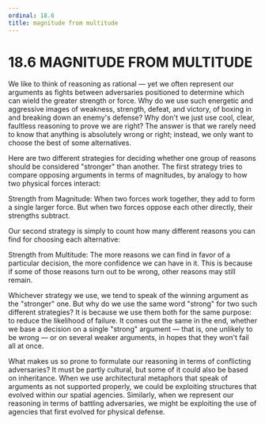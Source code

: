 ```yaml
---
ordinal: 18.6
title: magnitude from multitude
---
```


# 18.6 MAGNITUDE FROM MULTITUDE

We like to think of reasoning as rational &mdash; yet we often represent our arguments as fights between adversaries positioned to determine which can wield the greater strength or force. Why do we use such energetic and aggressive images of weakness, strength, defeat, and victory, of boxing in and breaking down an enemy's defense? Why don't we just use cool, clear, faultless reasoning to prove we are right? The answer is that we rarely need to know that anything is absolutely wrong or right; instead, we only want to choose the best of some alternatives.

Here are two different strategies for deciding whether one group of reasons should be considered "stronger" than another. The first strategy tries to compare opposing arguments in terms of magnitudes, by analogy to how two physical forces interact:

Strength from Magnitude: When two forces work together, they add to form a single larger force. But when two forces oppose each other directly, their strengths subtract.

Our second strategy is simply to count how many different reasons you can find for choosing each alternative:

Strength from Multitude: The more reasons we can find in favor of a particular decision, the more confidence we can have in it. This is because if some of those reasons turn out to be wrong, other reasons may still remain.

Whichever strategy we use, we tend to speak of the winning argument as the "stronger" one. But why do we use the same word "strong" for two such different strategies? It is because we use them both for the same purpose: to reduce the likelihood of failure. It comes out the same in the end, whether we base a decision on a single "strong" argument &mdash; that is, one unlikely to be wrong &mdash; or on several weaker arguments, in hopes that they won't fail all at once.

What makes us so prone to formulate our reasoning in terms of conflicting adversaries? It must be partly cultural, but some of it could also be based on inheritance. When we use architectural metaphors that speak of arguments as not supported properly, we could be exploiting structures that evolved within our spatial agencies. Similarly, when we represent our reasoning in terms of battling adversaries, we might be exploiting the use of agencies that first evolved for physical defense.
